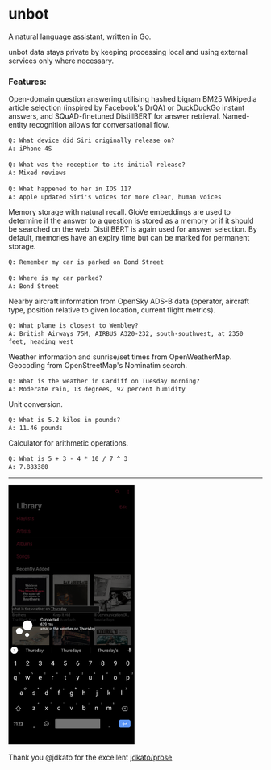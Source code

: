 # unbot

A natural language assistant, written in Go.

unbot data stays private by keeping processing local and using external services only where necessary.

### Features:

Open-domain question answering utilising hashed bigram BM25 Wikipedia article selection (inspired by Facebook's DrQA) or 
DuckDuckGo instant answers, and SQuAD-finetuned DistillBERT for answer retrieval. Named-entity recognition allows for 
conversational flow.

```
Q: What device did Siri originally release on?
A: iPhone 4S

Q: What was the reception to its initial release?
A: Mixed reviews

Q: What happened to her in IOS 11?
A: Apple updated Siri's voices for more clear, human voices
```

Memory storage with natural recall. GloVe embeddings are used to determine if the answer to a question is stored as a 
memory or if it should be searched on the web. DistillBERT is again used for answer selection. By default, memories have 
an expiry time but can be marked for permanent storage.

```
Q: Remember my car is parked on Bond Street

Q: Where is my car parked?
A: Bond Street
```

Nearby aircraft information from OpenSky ADS-B data (operator, aircraft type, position relative to given location, 
current flight metrics).

```
Q: What plane is closest to Wembley?
A: British Airways 75M, AIRBUS A320-232, south-southwest, at 2350 feet, heading west
```

Weather information and sunrise/set times from OpenWeatherMap. Geocoding from OpenStreetMap's Nominatim search.

```
Q: What is the weather in Cardiff on Tuesday morning?
A: Moderate rain, 13 degrees, 92 percent humidity
```

Unit conversion.

```
Q: What is 5.2 kilos in pounds?
A: 11.46 pounds
```

Calculator for arithmetic operations.

```
Q: What is 5 + 3 - 4 * 10 / 7 ^ 3
A: 7.883380
```

---

<img src="assets/tasker.png" width="250" alt="Tasker client">

Thank you @jdkato for the excellent [jdkato/prose](https://github.com/jdkato/prose)
